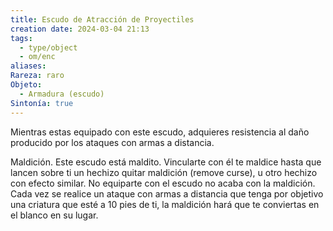 ```yaml
---
title: Escudo de Atracción de Proyectiles
creation date: 2024-03-04 21:13
tags:
  - type/object
  - om/enc
aliases: 
Rareza: raro
Objeto:
  - Armadura (escudo)
Sintonía: true
---
```

Mientras estas equipado con este escudo, adquieres resistencia al daño producido por los ataques con armas a distancia.

Maldición. Este escudo está maldito. Vincularte con él te maldice hasta que lancen sobre ti un hechizo quitar maldición (remove curse), u otro hechizo con efecto similar. No equiparte con el escudo no acaba con la maldición. Cada vez se realice un ataque con armas a distancia que tenga por objetivo una criatura que esté a 10 pies de ti, la maldición hará que te conviertas en el blanco en su lugar.